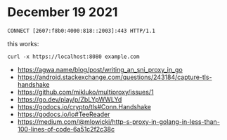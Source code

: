 # December 19 2021

~~~
CONNECT [2607:f8b0:4000:818::2003]:443 HTTP/1.1
~~~

this works:

~~~
curl -x https://localhost:8080 example.com
~~~

- <https://agwa.name/blog/post/writing_an_sni_proxy_in_go>
- https://android.stackexchange.com/questions/243184/capture-tls-handshake
- https://github.com/mikluko/multiproxy/issues/1
- https://go.dev/play/p/ZbLYpWWLYd
- https://godocs.io/crypto/tls#Conn.Handshake
- https://godocs.io/io#TeeReader
- https://medium.com/@mlowicki/http-s-proxy-in-golang-in-less-than-100-lines-of-code-6a51c2f2c38c
